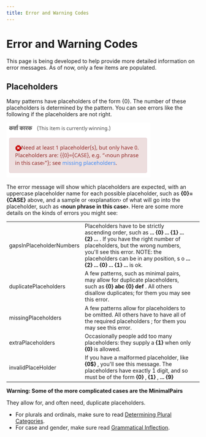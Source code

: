 ```yaml
---
title: Error and Warning Codes
---
```


# Error and Warning Codes

This page is being developed to help provide more detailed information on error messages. As of now, only a few items are populated.

## Placeholders

Many patterns have placeholders of the form {0}. The number of these placeholders is determined by the pattern. You can see errors like the following if the placeholders are not right.

![image](../images/translation/Screen-Shot-2020-07-24-at-08.50.09.png)

The error message will show which placeholders are expected, with an uppercase placeholder name for each possible placeholder, such as **{0}={CASE}** above, and a sample or ‹explanation› of what will go into the placeholder, such as **‹noun phrase in this case›**. Here are some more details on the kinds of errors you might see:


|   |   |   |
|---|---|---|
| gapsInPlaceholderNumbers | Placeholders have to be strictly ascending order, such as  **... {0} ... {1} ...  {2} ...** . If you have the right number of placeholders, but the wrong numbers, you'll see this error. NOTE: the placeholders can be in any position, s o  **...  {2} ... {0} ... {1}  ...** is ok. |  |
| duplicatePlaceholders | A few patterns, such as minimal pairs, may allow for duplicate placeholders, such as **{0} abc {0} def** . All others disallow duplicates; for them you may see this error. |  |
| missingPlaceholders | A few patterns allow for placeholders to be omitted. All others have to have all of the required placeholders ; for them you may see this error. |  |
| extraPlaceholders | Occasionally people add too many placeholders: they supply a **{1}** when only **{0}** is allowed. |  |
| invalidPlaceHolder | If you have a malformed placeholder, like **{0$}** , you'll see this message. The placeholders have exactly 1 digit, and so must be of the form **{0}** , **{1}** , **... {9}** |  |

**Warning: Some of the more complicated cases are the MinimalPairs**

They allow for, and often need, duplicate placeholders.

- For plurals and ordinals, make sure to read [Determining Plural Categories](http://cldr.unicode.org/index/cldr-spec/plural-rules#TOC-Determining-Plural-Categories).
- For case and gender, make sure read [Grammatical Inflection](/translation/grammatical-inflection).

